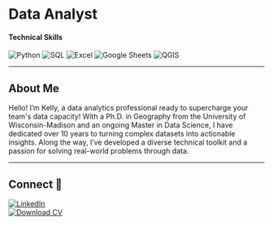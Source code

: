 # Data Analyst 

#### Technical Skills  
![Python](https://img.shields.io/badge/-Python-3776AB?style=flat&logo=python&logoColor=white) 
![SQL](https://img.shields.io/badge/-SQL-4479A1?style=flat&logo=sql&logoColor=white) 
![Excel](https://img.shields.io/badge/-Excel-217346?style=flat&logo=microsoft-excel&logoColor=white) 
![Google Sheets](https://img.shields.io/badge/-Google_Sheets-34A853?style=flat&logo=google-sheets&logoColor=white) 
![QGIS](https://img.shields.io/badge/-QGIS-589632?style=flat&logo=qgis&logoColor=white)

---

## About Me 
Hello! I’m Kelly, a data analytics professional ready to supercharge your team's data capacity! With a Ph.D. in Geography from the University of Wisconsin-Madison and an ongoing Master in Data Science, I have dedicated over 10 years to turning complex datasets into actionable insights. Along the way, I’ve developed a diverse technical toolkit and a passion for solving real-world problems through data.  

---

## Connect 🤝  

[![LinkedIn](https://img.shields.io/badge/-LinkedIn-0A66C2?style=flat&logo=linkedin&logoColor=white)](https://www.linkedin.com/in/kelly-wanjing-chen-ph-d-36464038/)  
[![Download CV](https://img.shields.io/badge/-Download_CV-6f42c1?style=flat&logo=adobe-acrobat&logoColor=white)](./chen-cv.pdf)
